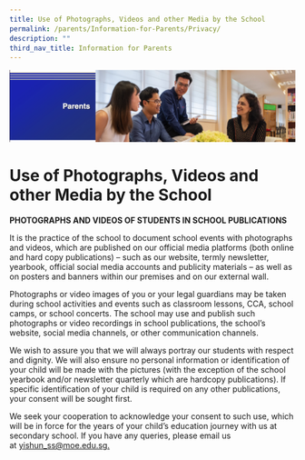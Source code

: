 ```yaml
---
title: Use of Photographs, Videos and other Media by the School
permalink: /parents/Information-for-Parents/Privacy/
description: ""
third_nav_title: Information for Parents
---
```

![](/images/Parents%20Banner.png)

Use of Photographs, Videos and other Media by the School
========================================================

  

**PHOTOGRAPHS AND VIDEOS OF STUDENTS IN SCHOOL PUBLICATIONS**

  

It is the practice of the school to document school events with photographs and videos, which are published on our official media platforms (both online and hard copy publications) – such as our website, termly newsletter, yearbook, official social media accounts and publicity materials – as well as on posters and banners within our premises and on our external wall.

  

Photographs or video images of you or your legal guardians may be taken during school activities and events such as classroom lessons, CCA, school camps, or school concerts. The school may use and publish such photographs or video recordings in school publications, the school’s website, social media channels, or other communication channels.

  

We wish to assure you that we will always portray our students with respect and dignity. We will also ensure no personal information or identification of your child will be made with the pictures (with the exception of the school yearbook and/or newsletter quarterly which are hardcopy publications). If specific identification of your child is required on any other publications, your consent will be sought first.

We seek your cooperation to acknowledge your consent to such use, which will be in force for the years of your child’s education journey with us at secondary school. If you have any queries, please email us at [yishun\_ss@moe.edu.sg.](mailto:yishun_ss@moe.edu.sg)